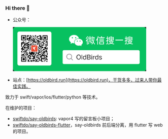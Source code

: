 ### Hi there 👋

* 公众号：

  <img src="https://github.com/swiftdo/swiftdo.github.io/blob/master/wechat.png" width="420" />

* 站点：[https://oldbird.run](https://oldbird.run)，干货多多，过来人带你最佳实践。

致力于 swift/vapor/ios/flutter/python 等技术。


在维护的项目：

* [swiftdo/say-oldbirds](https://github.com/swiftdo/say-oldbirds):  vapor4 写的留言板小项目；
* [swiftdo/say-oldbirds-flutter](https://github.com/swiftdo/say-oldbirds-flutter)，say-oldbirds 前后端分离，用 flutter 写 web 的项目。

